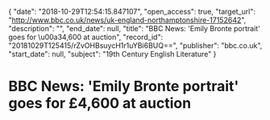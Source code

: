 {
  "date": "2018-10-29T12:54:15.847107", 
  "open_access": true, 
  "target_url": "http://www.bbc.co.uk/news/uk-england-northamptonshire-17152642", 
  "description": "", 
  "end_date": null, 
  "title": "BBC News: 'Emily Bronte portrait' goes for \u00a34,600 at auction", 
  "record_id": "20181029T125415/rZvOHBsuycH1r1uYBi6BUQ==", 
  "publisher": "bbc.co.uk", 
  "start_date": null, 
  "subject": "19th Century English Literature"
}

# BBC News: 'Emily Bronte portrait' goes for £4,600 at auction

